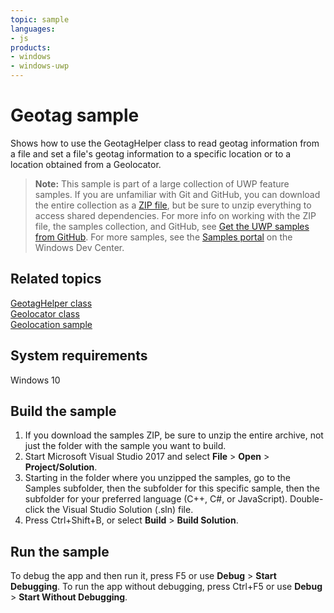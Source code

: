 ```yaml
---
topic: sample
languages:
- js
products:
- windows
- windows-uwp
---
```


# Geotag sample

Shows how to use the GeotagHelper class to read geotag information from a file and set a file's geotag information to a specific location
or to a location obtained from a Geolocator.

> **Note:** This sample is part of a large collection of UWP feature samples. 
> If you are unfamiliar with Git and GitHub, you can download the entire collection as a 
> [ZIP file](https://github.com/Microsoft/Windows-universal-samples/archive/master.zip), but be 
> sure to unzip everything to access shared dependencies. For more info on working with the ZIP file, 
> the samples collection, and GitHub, see [Get the UWP samples from GitHub](https://aka.ms/ovu2uq). 
> For more samples, see the [Samples portal](https://aka.ms/winsamples) on the Windows Dev Center. 

Related topics
--------------

[GeotagHelper class](https://msdn.microsoft.com/library/windows/apps/windows.storage.fileproperties.geotaghelper.aspx)  
[Geolocator class](https://msdn.microsoft.com/library/windows/apps/windows.devices.geolocation.geolocator.aspx)  
[Geolocation sample](/Samples/Geolocation)  

System requirements
-------------------

Windows 10

Build the sample
----------------

1. If you download the samples ZIP, be sure to unzip the entire archive, not just the folder with the sample you want to build. 
2. Start Microsoft Visual Studio 2017 and select **File** \> **Open** \> **Project/Solution**.
3. Starting in the folder where you unzipped the samples, go to the Samples subfolder, then the subfolder for this specific sample, then the subfolder for your preferred language (C++, C#, or JavaScript). Double-click the Visual Studio Solution (.sln) file.
4. Press Ctrl+Shift+B, or select **Build** \> **Build Solution**.

Run the sample
--------------

To debug the app and then run it, press F5 or use **Debug** \> **Start Debugging**. To run the app without debugging, press Ctrl+F5 or use **Debug** \> **Start Without Debugging**.

